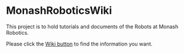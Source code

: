 # MonashRoboticsWiki
This project is to hold tutorials and documents of the Robots at Monash Robotics.

Please click the [Wiki button](https://github.com/MonashRobotics/MonashRoboticsWiki/wiki) to find the information you want.
